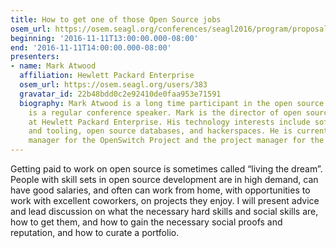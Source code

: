 ```yaml
---
title: How to get one of those Open Source jobs
osem_url: https://osem.seagl.org/conferences/seagl2016/program/proposals/227
beginning: '2016-11-11T13:00:00.000-08:00'
end: '2016-11-11T14:00:00.000-08:00'
presenters:
- name: Mark Atwood
  affiliation: Hewlett Packard Enterprise
  osem_url: https://osem.seagl.org/users/383
  gravatar_id: 22b48bdd0c2e92410de0faa953e71591
  biography: Mark Atwood is a long time participant in the open source community and
    is a regular conference speaker. Mark is the director of open source engagement
    at Hewlett Packard Enterprise. His technology interests include software infrastructure
    and tooling, open source databases, and hackerspaces. He is currently the community
    manager for the OpenSwitch Project and the project manager for the NTPsec Project.
---
```


Getting paid to work on open source is sometimes called “living the dream”. People with skill sets in open source development are in high demand, can have good salaries, and often can work from home, with opportunities to work with excellent coworkers, on projects they enjoy. I will present advice and lead discussion on what the necessary hard skills and social skills are, how to get them, and how to gain the necessary social proofs and reputation, and how to curate a portfolio.
